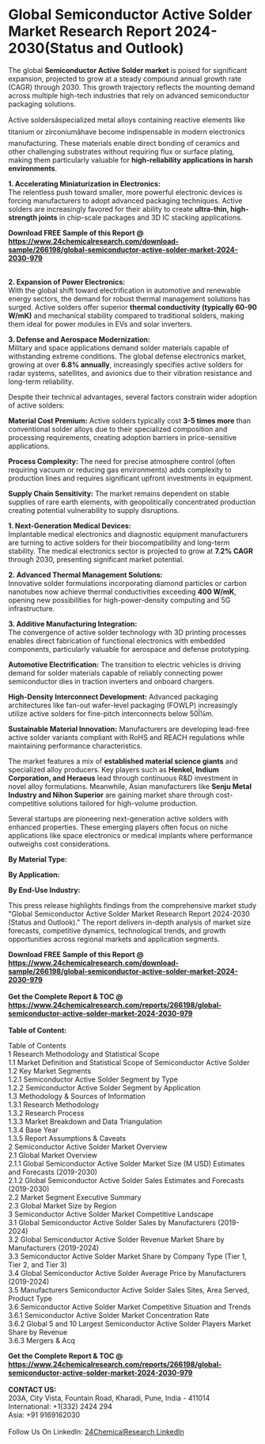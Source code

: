 <h1>Global Semiconductor Active Solder Market Research Report 2024-2030(Status and Outlook)</h1><p>The global <strong>Semiconductor Active Solder market</strong> is poised for significant expansion, projected to grow at a steady compound annual growth rate (CAGR) through 2030. This growth trajectory reflects the mounting demand across multiple high-tech industries that rely on advanced semiconductor packaging solutions.</p><p>Active soldersâspecialized metal alloys containing reactive elements like titanium or zirconiumâhave become indispensable in modern electronics manufacturing. These materials enable direct bonding of ceramics and other challenging substrates without requiring flux or surface plating, making them particularly valuable for <strong>high-reliability applications in harsh environments</strong>.</p><p><strong>1. Accelerating Miniaturization in Electronics:</strong><br>
The relentless push toward smaller, more powerful electronic devices is forcing manufacturers to adopt advanced packaging techniques. Active solders are increasingly favored for their ability to create <strong>ultra-thin, high-strength joints</strong> in chip-scale packages and 3D IC stacking applications.</p><div><b>Download FREE Sample of this Report @ 
            <a href="https://www.24chemicalresearch.com/download-sample/266198/global-semiconductor-active-solder-market-2024-2030-979">
            https://www.24chemicalresearch.com/download-sample/266198/global-semiconductor-active-solder-market-2024-2030-979</a></b></div><br><p><strong>2. Expansion of Power Electronics:</strong><br>
With the global shift toward electrification in automotive and renewable energy sectors, the demand for robust thermal management solutions has surged. Active solders offer superior <strong>thermal conductivity (typically 60-90 W/mK)</strong> and mechanical stability compared to traditional solders, making them ideal for power modules in EVs and solar inverters.</p><p><strong>3. Defense and Aerospace Modernization:</strong><br>
Military and space applications demand solder materials capable of withstanding extreme conditions. The global defense electronics market, growing at over <strong>6.8% annually</strong>, increasingly specifies active solders for radar systems, satellites, and avionics due to their vibration resistance and long-term reliability.</p><p>Despite their technical advantages, several factors constrain wider adoption of active solders:</p><p><strong>Material Cost Premium:</strong> Active solders typically cost <strong>3-5 times more</strong> than conventional solder alloys due to their specialized composition and processing requirements, creating adoption barriers in price-sensitive applications.</p><p><strong>Process Complexity:</strong> The need for precise atmosphere control (often requiring vacuum or reducing gas environments) adds complexity to production lines and requires significant upfront investments in equipment.</p><p><strong>Supply Chain Sensitivity:</strong> The market remains dependent on stable supplies of rare earth elements, with geopolitically concentrated production creating potential vulnerability to supply disruptions.</p><p><strong>1. Next-Generation Medical Devices:</strong><br>
Implantable medical electronics and diagnostic equipment manufacturers are turning to active solders for their biocompatibility and long-term stability. The medical electronics sector is projected to grow at <strong>7.2% CAGR</strong> through 2030, presenting significant market potential.</p><p><strong>2. Advanced Thermal Management Solutions:</strong><br>
Innovative solder formulations incorporating diamond particles or carbon nanotubes now achieve thermal conductivities exceeding <strong>400 W/mK</strong>, opening new possibilities for high-power-density computing and 5G infrastructure.</p><p><strong>3. Additive Manufacturing Integration:</strong><br>
The convergence of active solder technology with 3D printing processes enables direct fabrication of functional electronics with embedded components, particularly valuable for aerospace and defense prototyping.</p><p><strong>Automotive Electrification:</strong> The transition to electric vehicles is driving demand for solder materials capable of reliably connecting power semiconductor dies in traction inverters and onboard chargers.</p><p><strong>High-Density Interconnect Development:</strong> Advanced packaging architectures like fan-out wafer-level packaging (FOWLP) increasingly utilize active solders for fine-pitch interconnects below 50Î¼m.</p><p><strong>Sustainable Material Innovation:</strong> Manufacturers are developing lead-free active solder variants compliant with RoHS and REACH regulations while maintaining performance characteristics.</p><p>The market features a mix of <strong>established material science giants</strong> and specialized alloy producers. Key players such as <strong>Henkel, Indium Corporation, and Heraeus</strong> lead through continuous R&amp;D investment in novel alloy formulations. Meanwhile, Asian manufacturers like <strong>Senju Metal Industry and Nihon Superior</strong> are gaining market share through cost-competitive solutions tailored for high-volume production.</p><p>Several startups are pioneering next-generation active solders with enhanced properties. These emerging players often focus on niche applications like space electronics or medical implants where performance outweighs cost considerations.</p><p><strong>By Material Type:</strong></p><p><strong>By Application:</strong></p><p><strong>By End-Use Industry:</strong></p><p>This press release highlights findings from the comprehensive market study "Global Semiconductor Active Solder Market Research Report 2024-2030 (Status and Outlook)." The report delivers in-depth analysis of market size forecasts, competitive dynamics, technological trends, and growth opportunities across regional markets and application segments.</p><div><b>Download FREE Sample of this Report @ 
            <a href="https://www.24chemicalresearch.com/download-sample/266198/global-semiconductor-active-solder-market-2024-2030-979">
            https://www.24chemicalresearch.com/download-sample/266198/global-semiconductor-active-solder-market-2024-2030-979</a></b></div><br><div><b>Get the Complete Report & TOC @ 
            <a href="https://www.24chemicalresearch.com/reports/266198/global-semiconductor-active-solder-market-2024-2030-979">
            https://www.24chemicalresearch.com/reports/266198/global-semiconductor-active-solder-market-2024-2030-979</a></b></div><br>
            <b>Table of Content:</b><p>Table of Contents<br />
1 Research Methodology and Statistical Scope<br />
1.1 Market Definition and Statistical Scope of Semiconductor Active Solder<br />
1.2 Key Market Segments<br />
1.2.1 Semiconductor Active Solder Segment by Type<br />
1.2.2 Semiconductor Active Solder Segment by Application<br />
1.3 Methodology & Sources of Information<br />
1.3.1 Research Methodology<br />
1.3.2 Research Process<br />
1.3.3 Market Breakdown and Data Triangulation<br />
1.3.4 Base Year<br />
1.3.5 Report Assumptions & Caveats<br />
2 Semiconductor Active Solder Market Overview<br />
2.1 Global Market Overview<br />
2.1.1 Global Semiconductor Active Solder Market Size (M USD) Estimates and Forecasts (2019-2030)<br />
2.1.2 Global Semiconductor Active Solder Sales Estimates and Forecasts (2019-2030)<br />
2.2 Market Segment Executive Summary<br />
2.3 Global Market Size by Region<br />
3 Semiconductor Active Solder Market Competitive Landscape<br />
3.1 Global Semiconductor Active Solder Sales by Manufacturers (2019-2024)<br />
3.2 Global Semiconductor Active Solder Revenue Market Share by Manufacturers (2019-2024)<br />
3.3 Semiconductor Active Solder Market Share by Company Type (Tier 1, Tier 2, and Tier 3)<br />
3.4 Global Semiconductor Active Solder Average Price by Manufacturers (2019-2024)<br />
3.5 Manufacturers Semiconductor Active Solder Sales Sites, Area Served, Product Type<br />
3.6 Semiconductor Active Solder Market Competitive Situation and Trends<br />
3.6.1 Semiconductor Active Solder Market Concentration Rate<br />
3.6.2 Global 5 and 10 Largest Semiconductor Active Solder Players Market Share by Revenue<br />
3.6.3 Mergers & Acq</p><div><b>Get the Complete Report & TOC @ 
            <a href="https://www.24chemicalresearch.com/reports/266198/global-semiconductor-active-solder-market-2024-2030-979">
            https://www.24chemicalresearch.com/reports/266198/global-semiconductor-active-solder-market-2024-2030-979</a></b></div><br><b>CONTACT US:</b><br>
            203A, City Vista, Fountain Road, Kharadi, Pune, India - 411014<br>
            International: +1(332) 2424 294<br>
            Asia: +91 9169162030 <br><br>
            Follow Us On LinkedIn: <a href="https://www.linkedin.com/company/24chemicalresearch/">24ChemicalResearch LinkedIn</a>